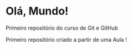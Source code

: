 # Olá, Mundo!
 Primeiro repositório do curso de Git e GitHub

Primeiro repositório criado a partir de uma Aula !
